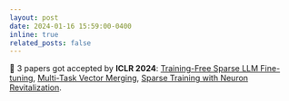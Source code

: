 ```yaml
---
layout: post
date: 2024-01-16 15:59:00-0400
inline: true
related_posts: false
---
```

📝 3 papers got accepted by **ICLR 2024**: [Training-Free Sparse LLM Fine-tuning](https://arxiv.org/abs/2310.08915), [Multi-Task Vector Merging](https://arxiv.org/abs/2310.02575), [Sparse Training with Neuron Revitalization](https://openreview.net/attachment?id=60lNoatp7u&name=pdf).